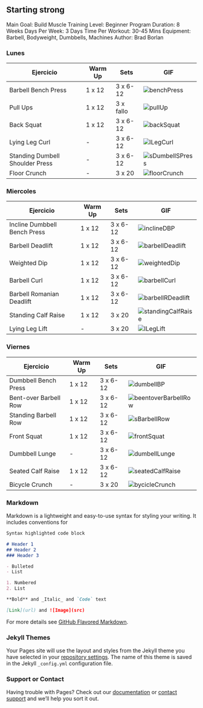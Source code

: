 ## Starting strong

Main Goal: Build Muscle               Training Level: Beginner
Program Duration: 8 Weeks             Days Per Week: 3 Days
Time Per Workout: 30-45 Mins          Equipment: Barbell, Bodyweight, Dumbbells, Machines
Author: Brad Borlan

### Lunes

Ejercicio | Warm Up | Sets | GIF
------------ | -------------| ------------| ------------|
Barbell Bench Press | 1 x 12 | 3 x 6-12 | ![benchPress](https://i.gifer.com/MH2W.gif)
Pull Ups | 1 x 12 | 3 x fallo | ![pullUp](https://c.tenor.com/Lq4uADWXzpUAAAAd/pull-ups-working-out.gif)
Back Squat | 1 x 12 | 3 x 6-12 | ![backSquat](https://www.gymguider.com/wp-content/uploads/2018/12/Classic-squat.gif)
Lying Leg Curl | - | 3 x 6-12 | ![lLegCurl](https://weighteasyloss.com/wp-content/uploads/2019/06/Lying-Leg-Curl.gif)
Standing Dumbell Shoulder Press | - | 3 x 6-12 | ![sDumbellSPress](https://thumbs.gfycat.com/FluffyCarefulBaboon-size_restricted.gif)
Floor Crunch | - | 3 x 20 | ![floorCrunch](https://www.gymvisual.com/img/p/1/3/1/0/3/13103.gif)

### Miercoles

Ejercicio | Warm Up | Sets | GIF
------------ | -------------| ------------| ------------|
Incline Dumbbell Bench Press | 1 x 12 | 3 x 6-12 | ![inclineDBP](https://i.gifer.com/MH2W.gif)
Barbell Deadlift | 1 x 12 | 3 x 6-12 | ![barbellDeadlift](https://i.gifer.com/MH2W.gif)
Weighted Dip | 1 x 12 | 3 x 6-12 | ![weightedDip](https://i.gifer.com/MH2W.gif)
Barbell Curl | 1 x 12 | 3 x 6-12 | ![barbellCurl](https://i.gifer.com/MH2W.gif)
Barbell Romanian Deadlift | 1 x 12 | 3 x 6-12 | ![barbellRDeadlift](https://i.gifer.com/MH2W.gif)
Standing Calf Raise | 1 x 12 | 3 x 20 | ![standingCalfRaise](https://i.gifer.com/MH2W.gif)
Lying Leg Lift | - | 3 x 20 | ![lLegLift](https://i.gifer.com/MH2W.gif)

### Viernes

Ejercicio | Warm Up | Sets | GIF
------------ | -------------| ------------| ------------|
Dumbbell Bench Press | 1 x 12 | 3 x 6-12 | ![dumbellBP](https://i.gifer.com/MH2W.gif)
Bent-over Barbell Row | 1 x 12 | 3 x 6-12 | ![beentoverBarbellRow](https://i.gifer.com/MH2W.gif)
Standing Barbell Row | 1 x 12 | 3 x 6-12 | ![sBarbellRow](https://i.gifer.com/MH2W.gif)
Front Squat | 1 x 12 | 3 x 6-12 | ![frontSquat](https://i.gifer.com/MH2W.gif)
Dumbbell Lunge | - | 3 x 6-12 | ![dumbellLunge](https://i.gifer.com/MH2W.gif)
Seated Calf Raise | 1 x 12 | 3 x 6-12 | ![seatedCalfRaise](https://i.gifer.com/MH2W.gif)
Bicycle Crunch | - | 3 x 20 | ![bycicleCrunch](https://i.gifer.com/MH2W.gif)

### Markdown

Markdown is a lightweight and easy-to-use syntax for styling your writing. It includes conventions for

```markdown
Syntax highlighted code block

# Header 1
## Header 2
### Header 3

- Bulleted
- List

1. Numbered
2. List

**Bold** and _Italic_ and `Code` text

[Link](url) and ![Image](src)
```

For more details see [GitHub Flavored Markdown](https://guides.github.com/features/mastering-markdown/).

### Jekyll Themes

Your Pages site will use the layout and styles from the Jekyll theme you have selected in your [repository settings](https://github.com/CRangel99/CRangel99.github.io/settings/pages). The name of this theme is saved in the Jekyll `_config.yml` configuration file.

### Support or Contact

Having trouble with Pages? Check out our [documentation](https://docs.github.com/categories/github-pages-basics/) or [contact support](https://support.github.com/contact) and we’ll help you sort it out.

